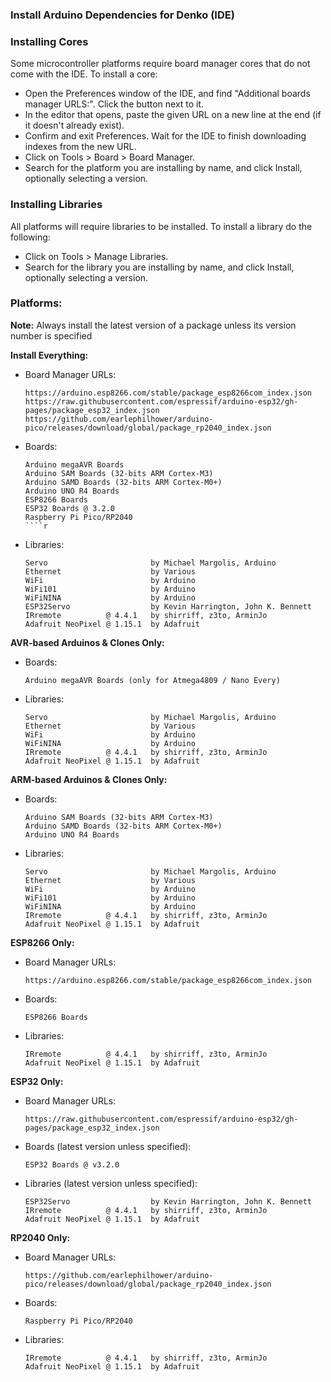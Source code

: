 ### Install Arduino Dependencies for Denko (IDE)

### Installing Cores

Some microcontroller platforms require board manager cores that do not come with the IDE. To install a core:
  * Open the Preferences window of the IDE, and find "Additional boards manager URLS:". Click the button next to it.
  * In the editor that opens, paste the given URL on a new line at the end (if it doesn't already exist).
  * Confirm and exit Preferences. Wait for the IDE to finish downloading indexes from the new URL.
  * Click on Tools > Board > Board Manager.
  * Search for the platform you are installing by name, and click Install, optionally selecting a version.

### Installing Libraries

All platforms will require libraries to be installed. To install a library do the following:
  * Click on Tools > Manage Libraries.
  * Search for the library you are installing by name, and click Install, optionally selecting a version.

### Platforms:

**Note:** Always install the latest version of a package unless its version number is specified

**Install Everything:**
  * Board Manager URLs:
    ````
    https://arduino.esp8266.com/stable/package_esp8266com_index.json
    https://raw.githubusercontent.com/espressif/arduino-esp32/gh-pages/package_esp32_index.json
    https://github.com/earlephilhower/arduino-pico/releases/download/global/package_rp2040_index.json
    ````
  * Boards:
    ````
    Arduino megaAVR Boards
    Arduino SAM Boards (32-bits ARM Cortex-M3)
    Arduino SAMD Boards (32-bits ARM Cortex-M0+)
    Arduino UNO R4 Boards
    ESP8266 Boards
    ESP32 Boards @ 3.2.0
    Raspberry Pi Pico/RP2040
    ````r
  * Libraries:
    ````
    Servo                       by Michael Margolis, Arduino
    Ethernet                    by Various
    WiFi                        by Arduino
    WiFi101                     by Arduino
    WiFiNINA                    by Arduino
    ESP32Servo                  by Kevin Harrington, John K. Bennett
    IRremote          @ 4.4.1   by shirriff, z3to, ArminJo
    Adafruit NeoPixel @ 1.15.1  by Adafruit
    ````

**AVR-based Arduinos & Clones Only:**
  * Boards:
    ````
    Arduino megaAVR Boards (only for Atmega4809 / Nano Every)
    ````
  * Libraries:
    ````
    Servo                       by Michael Margolis, Arduino
    Ethernet                    by Various
    WiFi                        by Arduino
    WiFiNINA                    by Arduino
    IRremote          @ 4.4.1   by shirriff, z3to, ArminJo
    Adafruit NeoPixel @ 1.15.1  by Adafruit
    ````

**ARM-based Arduinos & Clones Only:**
  * Boards:
    ````
    Arduino SAM Boards (32-bits ARM Cortex-M3)
    Arduino SAMD Boards (32-bits ARM Cortex-M0+)
    Arduino UNO R4 Boards
    ````
  * Libraries:
    ````
    Servo                       by Michael Margolis, Arduino
    Ethernet                    by Various
    WiFi                        by Arduino
    WiFi101                     by Arduino
    WiFiNINA                    by Arduino
    IRremote          @ 4.4.1   by shirriff, z3to, ArminJo
    Adafruit NeoPixel @ 1.15.1  by Adafruit
    ````

**ESP8266 Only:**
  * Board Manager URLs:
    ````
    https://arduino.esp8266.com/stable/package_esp8266com_index.json
    ````
  * Boards:
    ````
    ESP8266 Boards
    ````
  * Libraries:
    ````
    IRremote          @ 4.4.1   by shirriff, z3to, ArminJo
    Adafruit NeoPixel @ 1.15.1  by Adafruit
    ````

**ESP32 Only:**
  * Board Manager URLs:
    ````
    https://raw.githubusercontent.com/espressif/arduino-esp32/gh-pages/package_esp32_index.json
    ````
  * Boards (latest version unless specified):
    ````
    ESP32 Boards @ v3.2.0
    ````
  * Libraries (latest version unless specified):
    ````
    ESP32Servo                  by Kevin Harrington, John K. Bennett
    IRremote          @ 4.4.1   by shirriff, z3to, ArminJo
    Adafruit NeoPixel @ 1.15.1  by Adafruit
    ````

**RP2040 Only:**
  * Board Manager URLs:
    ````
    https://github.com/earlephilhower/arduino-pico/releases/download/global/package_rp2040_index.json
    ````
  * Boards:
    ````
    Raspberry Pi Pico/RP2040
    ````
  * Libraries:
    ````
    IRremote          @ 4.4.1   by shirriff, z3to, ArminJo
    Adafruit NeoPixel @ 1.15.1  by Adafruit
    ````
